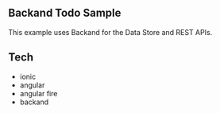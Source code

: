 ## Backand Todo Sample

This example uses Backand for the Data Store and REST APIs.

## Tech

* ionic
* angular
* angular fire
* backand 